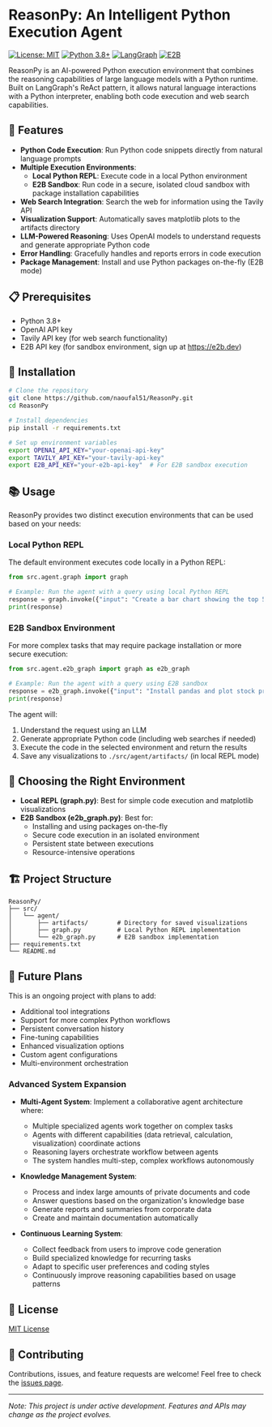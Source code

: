 # ReasonPy: An Intelligent Python Execution Agent

[![License: MIT](https://img.shields.io/badge/License-MIT-yellow.svg)](https://opensource.org/licenses/MIT)
[![Python 3.8+](https://img.shields.io/badge/python-3.8+-blue.svg)](https://www.python.org/downloads/)
[![LangGraph](https://img.shields.io/badge/Framework-LangGraph-green)](https://github.com/langchain-ai/langgraph)
[![E2B](https://img.shields.io/badge/Sandbox-E2B-orange)](https://e2b.dev)

ReasonPy is an AI-powered Python execution environment that combines the reasoning capabilities of large language models with a Python runtime. Built on LangGraph's ReAct pattern, it allows natural language interactions with a Python interpreter, enabling both code execution and web search capabilities.

## 🚀 Features

- **Python Code Execution**: Run Python code snippets directly from natural language prompts
- **Multiple Execution Environments**:
  - **Local Python REPL**: Execute code in a local Python environment
  - **E2B Sandbox**: Run code in a secure, isolated cloud sandbox with package installation capabilities
- **Web Search Integration**: Search the web for information using the Tavily API
- **Visualization Support**: Automatically saves matplotlib plots to the artifacts directory
- **LLM-Powered Reasoning**: Uses OpenAI models to understand requests and generate appropriate Python code
- **Error Handling**: Gracefully handles and reports errors in code execution
- **Package Management**: Install and use Python packages on-the-fly (E2B mode)

## 📋 Prerequisites

- Python 3.8+
- OpenAI API key
- Tavily API key (for web search functionality)
- E2B API key (for sandbox environment, sign up at https://e2b.dev)

## 🔧 Installation

```bash
# Clone the repository
git clone https://github.com/naoufal51/ReasonPy.git
cd ReasonPy

# Install dependencies
pip install -r requirements.txt

# Set up environment variables
export OPENAI_API_KEY="your-openai-api-key"
export TAVILY_API_KEY="your-tavily-api-key"
export E2B_API_KEY="your-e2b-api-key"  # For E2B sandbox execution
```

## 📚 Usage

ReasonPy provides two distinct execution environments that can be used based on your needs:

### Local Python REPL

The default environment executes code locally in a Python REPL:

```python
from src.agent.graph import graph

# Example: Run the agent with a query using local Python REPL
response = graph.invoke({"input": "Create a bar chart showing the top 5 most populous countries"})
print(response)
```

### E2B Sandbox Environment

For more complex tasks that may require package installation or more secure execution:

```python
from src.agent.e2b_graph import graph as e2b_graph

# Example: Run the agent with a query using E2B sandbox
response = e2b_graph.invoke({"input": "Install pandas and plot stock prices for the last week"})
print(response)
```

The agent will:
1. Understand the request using an LLM
2. Generate appropriate Python code (including web searches if needed)
3. Execute the code in the selected environment and return the results
4. Save any visualizations to `./src/agent/artifacts/` (in local REPL mode)

## 🔄 Choosing the Right Environment

- **Local REPL (graph.py)**: Best for simple code execution and matplotlib visualizations
- **E2B Sandbox (e2b_graph.py)**: Best for:
  - Installing and using packages on-the-fly
  - Secure code execution in an isolated environment
  - Persistent state between executions
  - Resource-intensive operations

## 🏗️ Project Structure

```
ReasonPy/
├── src/
│   └── agent/
│       ├── artifacts/        # Directory for saved visualizations
│       ├── graph.py          # Local Python REPL implementation
│       └── e2b_graph.py      # E2B sandbox implementation
├── requirements.txt
└── README.md
```

## 🔮 Future Plans

This is an ongoing project with plans to add:

- Additional tool integrations
- Support for more complex Python workflows
- Persistent conversation history
- Fine-tuning capabilities
- Enhanced visualization options
- Custom agent configurations
- Multi-environment orchestration

### Advanced System Expansion

- **Multi-Agent System**: Implement a collaborative agent architecture where:
  - Multiple specialized agents work together on complex tasks
  - Agents with different capabilities (data retrieval, calculation, visualization) coordinate actions
  - Reasoning layers orchestrate workflow between agents
  - The system handles multi-step, complex workflows autonomously

- **Knowledge Management System**:
  - Process and index large amounts of private documents and code
  - Answer questions based on the organization's knowledge base
  - Generate reports and summaries from corporate data
  - Create and maintain documentation automatically

- **Continuous Learning System**:
  - Collect feedback from users to improve code generation
  - Build specialized knowledge for recurring tasks
  - Adapt to specific user preferences and coding styles
  - Continuously improve reasoning capabilities based on usage patterns

## 📄 License

[MIT License](LICENSE)

## 🤝 Contributing

Contributions, issues, and feature requests are welcome! Feel free to check the [issues page](https://github.com/naoufal51/ReasonPy/issues).

---

*Note: This project is under active development. Features and APIs may change as the project evolves.*
